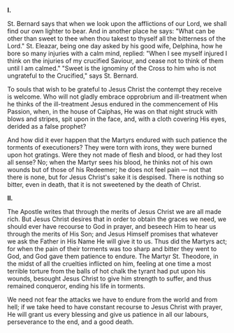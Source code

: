 
**I\.**

St. Bernard says that when we look upon the afflictions of our Lord, we shall find our own lighter to bear. And in another place he says: \"What can be other than sweet to thee when thou takest to thyself all the bitterness of the Lord.\" St. Eleazar, being one day asked by his good wife, Delphina, how he bore so many injuries with a calm mind, replied: \"When I see myself injured I think on the injuries of my crucified Saviour, and cease not to think of them until I am calmed.\" \"Sweet is the ignominy of the Cross to him who is not ungrateful to the Crucified,\" says St. Bernard.

To souls that wish to be grateful to Jesus Christ the contempt they receive is welcome. Who will not gladly embrace opprobrium and ill-treatment when he thinks of the ill-treatment Jesus endured in the commencement of His Passion, when, in the house of Caiphas, He was on that night struck with blows and stripes, spit upon in the face, and, with a cloth covering His eyes, derided as a false prophet?

And how did it ever happen that the Martyrs endured with such patience the torments of executioners? They were torn with irons, they were burned upon hot gratings. Were they not made of flesh and blood, or had they lost all sense? No; when the Martyr sees his blood, he thinks not of his own wounds but of those of his Redeemer; he does not feel pain — not that there is none, but for Jesus Christ\'s sake it is despised. There is nothing so bitter, even in death, that it is not sweetened by the death of Christ.

**II\.**

The Apostle writes that through the merits of Jesus Christ we are all made rich. But Jesus Christ desires that in order to obtain the graces we need, we should ever have recourse to God in prayer, and beseech Him to hear us through the merits of His Son; and Jesus Himself promises that whatever we ask the Father in His Name He will give it to us. Thus did the Martyrs act; for when the pain of their torments was too sharp and bitter they went to God, and God gave them patience to endure. The Martyr St. Theodore, in the midst of all the cruelties inflicted on him, feeling at one time a most terrible torture from the balls of hot chalk the tyrant had put upon his wounds, besought Jesus Christ to give him strength to suffer, and thus remained conqueror, ending his life in torments.

We need not fear the attacks we have to endure from the world and from hell; if we take heed to have constant recourse to Jesus Christ with prayer, He will grant us every blessing and give us patience in all our labours, perseverance to the end, and a good death.

